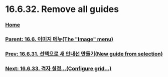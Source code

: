 # 16.6.32. Remove all guides

### [Home](./00-home.md)
### [Parent: 16.6. 이미지 메뉴(The "Image" menu)](./16-06-00-the-image-menu.md)
### [Prev: 16.6.31. 선택으로 새 안내선 만들기(New guide from selection)](./16-06-31-new-guide-from-selection.md)
### [Next: 16.6.33. 격자 설정…(Configure grid…)](./16-06-33-configure-grid.md)
